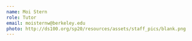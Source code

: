 ```yaml
---
name: Moi Stern
role: Tutor
email: moisternw@berkeley.edu
photo: http://ds100.org/sp20/resources/assets/staff_pics/blank.png
---
```

